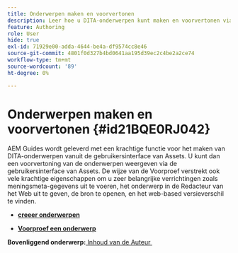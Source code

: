 ```yaml
---
title: Onderwerpen maken en voorvertonen
description: Leer hoe u DITA-onderwerpen kunt maken en voorvertonen via de gebruikersinterface van Assets in AEM Guides.
feature: Authoring
role: User
hide: true
exl-id: 71929e00-adda-4644-be4a-df9574cc8e46
source-git-commit: 4801f0d327b4bd0641aa195d39ec2c4be2a2ce74
workflow-type: tm+mt
source-wordcount: '89'
ht-degree: 0%

---
```


# Onderwerpen maken en voorvertonen {#id21BQE0RJ042}

AEM Guides wordt geleverd met een krachtige functie voor het maken van DITA-onderwerpen vanuit de gebruikersinterface van Assets. U kunt dan een voorvertoning van de onderwerpen weergeven via de gebruikersinterface van Assets. De wijze van de Voorproef verstrekt ook vele krachtige eigenschappen om u zeer belangrijke verrichtingen zoals meningsmeta-gegevens uit te voeren, het onderwerp in de Redacteur van het Web uit te geven, de bron te openen, en het web-based versieverschil te vinden.

- **[creeer onderwerpen](web-editor-create-topics.md)**

- **[Voorproef een onderwerp](web-editor-preview-topics.md)**


**Bovenliggend onderwerp:**&#x200B;[&#x200B; Inhoud van de Auteur &#x200B;](authoring-content.md)
